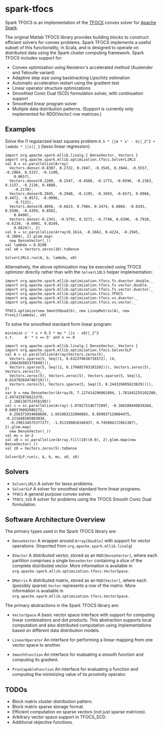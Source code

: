# spark-tfocs

Spark TFOCS is an implementation of the [TFOCS](http://cvxr.com/tfocs/) convex solver for [Apache
Spark](http://spark.apache.org/).

The original Matlab TFOCS library provides building blocks to construct efficient solvers for convex
problems. Spark TFOCS implements a useful subset of this functionality, in Scala, and is designed to
operate on distributed data using the Spark cluster computing framework. Spark TFOCS includes
support for:

* Convex optimization using Nesterov's accelerated method (Auslender and Teboulle variant)
* Adaptive step size using backtracking Lipschitz estimation
* Automatic acceleration restart using the gradient test
* Linear operator structure optimizations
* Smoothed Conic Dual (SCD) formulation solver, with continuation support
* Smoothed linear program solver
* Multiple data distribution patterns. (Support is currently only implemented for RDD[Vector] row
  matrices.)

## Examples

Solve the l1 regularized least squares problem `0.5 * ||A * x' - b||_2^2 + lambda * ||x||_1` (lasso
linear regression):

    import org.apache.spark.mllib.linalg.{ DenseVector, Vectors }
    import org.apache.spark.mllib.optimization.tfocs.SolverL1RLS
    val A = sc.parallelize(Array(
      Vectors.dense(-0.8307, 0.2722, 0.1947, -0.3545, 0.3944, -0.5557, -0.2904, 0.5337, -0.1190,
        0.0657),
      Vectors.dense(0.2209, -0.2547, -0.4508, -0.1773, -0.0596, -0.2363, 0.1157, -0.2136, 0.4888,
        -0.2178),
      Vectors.dense(0.2045, -0.2948, -0.1195, -0.3493, -0.6571, 0.0966, 0.4472, -0.0572, -0.0996,
        -0.7121),
      Vectors.dense(0.4056, -0.6623, 0.7984, 0.3474, 0.0084, -0.0191, 0.5596, -0.4359, 0.8581,
        0.0490),
      Vectors.dense(-0.2341, -0.5792, 0.3272, -0.7748, 0.6396, -0.7910, -0.6239, -0.6901, 0.0249,
        0.6624)), 2)
    val b = sc.parallelize(Array(0.1614, -0.1662, 0.4224, -0.2945, -0.3866), 2).glom.map(
      new DenseVector(_))
    val lambda = 0.0298
    val x0 = Vectors.zeros(10).toDense

    SolverL1RLS.run(A, b, lambda, x0)

Alternatively, the above optimization may be executed using TFOCS optimizer directly rather than
with the `SolverL1RLS` helper implementation:

    import org.apache.spark.mllib.optimization.tfocs.fs.dvector.double._
    import org.apache.spark.mllib.optimization.tfocs.fs.vector.double._
    import org.apache.spark.mllib.optimization.tfocs.fs.vector.dvector._
    import org.apache.spark.mllib.optimization.tfocs.TFOCS
    import org.apache.spark.mllib.optimization.tfocs.vs.dvector._
    import org.apache.spark.mllib.optimization.tfocs.vs.vector._

    TFOCS.optimize(new SmoothQuad(b), new LinopMatrix(A), new ProxL1(lambda), x0)

To solve the smoothed standard form linear program:

    minimize c' * x + 0.5 * mu * ||x - x0||_2^2
    s.t.     A' * x == b' and x >= 0

<!-- code block break -->

    import org.apache.spark.mllib.linalg.{ DenseVector, Vectors }
    import org.apache.spark.mllib.optimization.tfocs.SolverSLP
    val A = sc.parallelize(Array(Vectors.zeros(5),
      Vectors.sparse(5, Seq((1, 0.632374636716572), (4, 0.198436985375040))),
      Vectors.sparse(5, Seq((2, 0.179885783103202))), Vectors.zeros(5), Vectors.zeros(5),
      Vectors.zeros(5), Vectors.zeros(5), Vectors.sparse(5, Seq((1, 0.014792694748719))),
      Vectors.zeros(5), Vectors.sparse(5, Seq((3, 0.244326895623829)))), 2)
    var b = new DenseVector(Array(0, 7.127414296861894, 1.781441255102280, 2.497425876822379,
      2.186136752456199))
    val c = sc.parallelize(Array(-1.078275146772097, -0.368208440839284, 0.680376092886272,
      0.256371934668609, 1.691983132986665, 0.059837119884475, -0.221648385883038,
      -0.298134575377277, -1.913199010346937, 0.745084172661387), 2).glom.map(
      new DenseVector(_))
    val mu = 1e-2
    val x0 = sc.parallelize(Array.fill(10)(0.0), 2).glom.map(new DenseVector(_))
    val z0 = Vectors.zeros(5).toDense

    SolverSLP.run(c, A, b, mu, x0, z0)

## Solvers

* `SolverL1RLS` A solver for lasso problems.
* `SolverSLP` A solver for smoothed standard form linear programs.
* `TFOCS` A general purpose convex solver.
* `TFOCS_SCD` A solver for problems using the TFOCS Smooth Conic Dual formulation.

## Software Architecture Overview

The primary types used in the Spark TFOCS library are:

* `DenseVector` A wrapper around `Array[Double]` with support for vector operations. (Imported
  from `org.apache.spark.mllib.linalg`)

* `DVector` A distributed vector, stored as an `RDD[DenseVector]`, where each partition comprises a
  single `DenseVector` containing a slice of the complete distributed vector. More information is
  available in `org.apache.spark.mllib.optimization.tfocs.VectorSpace`.

* `DMatrix` A distributed matrix, stored as an `RDD[Vector]`, where each (possibly sparse) `Vector`
  represents a row of the matrix. More information is available in
  `org.apache.spark.mllib.optimization.tfocs.VectorSpace`.

The primary abstractions in the Spark TFOCS library are:

* `VectorSpace` A basic vector space interface with support for computing linear combinations and
  dot products. This abstraction supports local computation and also distributed computation using
  implementations based on different data distribution models.

* `LinearOperator` An interface for performing a linear mapping from one vector space to another.

* `SmoothFunction` An interface for evaluating a smooth function and computing its gradient.

* `ProxCapableFunction` An interface for evaluating a function and computing the minimizing value
  of its proximity operator.

## TODOs

* Block matrix cluster distribution pattern.
* Block matrix sparse storage format.
* Efficient computation on sparse vectors (not just sparse matrices).
* Arbitrary vector space support in TFOCS_SCD.
* Additional objective functions.
